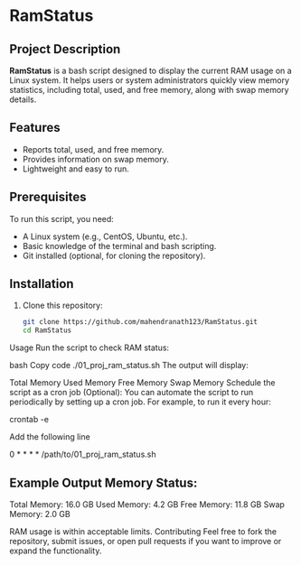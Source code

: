 # RamStatus

## Project Description
**RamStatus** is a bash script designed to display the current RAM usage on a Linux system. It helps users or system administrators quickly view memory statistics, including total, used, and free memory, along with swap memory details.

## Features
- Reports total, used, and free memory.
- Provides information on swap memory.
- Lightweight and easy to run.

## Prerequisites
To run this script, you need:
- A Linux system (e.g., CentOS, Ubuntu, etc.).
- Basic knowledge of the terminal and bash scripting.
- Git installed (optional, for cloning the repository).

## Installation
1. Clone this repository:
   ```bash
   git clone https://github.com/mahendranath123/RamStatus.git
   cd RamStatus
Usage
Run the script to check RAM status:

bash
Copy code
./01_proj_ram_status.sh
The output will display:

Total Memory
Used Memory
Free Memory
Swap Memory
Schedule the script as a cron job (Optional): You can automate the script to run periodically by setting up a cron job. For example, to run it every hour:

crontab -e

Add the following line

0 * * * * /path/to/01_proj_ram_status.sh

Example Output
Memory Status:
------------------
Total Memory: 16.0 GB
Used Memory: 4.2 GB
Free Memory: 11.8 GB
Swap Memory: 2.0 GB

RAM usage is within acceptable limits.
Contributing
Feel free to fork the repository, submit issues, or open pull requests if you want to improve or expand the functionality.
